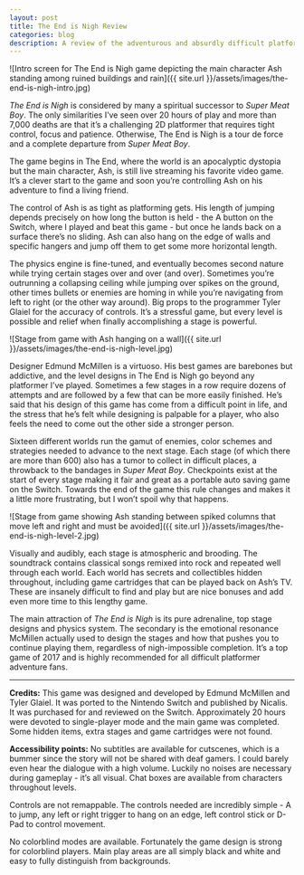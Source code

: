```yaml
---
layout: post
title: The End is Nigh Review
categories: blog
description: A review of the adventurous and absurdly difficult platformer game designed by Edmund McMillen and released in 2017.
---
```

![Intro screen for The End is Nigh game depicting the main character Ash standing among ruined buildings and rain]({{ site.url }}/assets/images/the-end-is-nigh-intro.jpg)

*The End is Nigh* is considered by many a spiritual successor to *Super Meat Boy*. The only similarities I’ve seen over 20 hours of play and more than 7,000 deaths are that it’s a challenging 2D platformer that requires tight control, focus and patience. Otherwise, The End is Nigh is a tour de force and a complete departure from *Super Meat Boy*.

The game begins in The End, where the world is an apocalyptic dystopia but the main character, Ash, is still live streaming his favorite video game. It’s a clever start to the game and soon you’re controlling Ash on his adventure to find a living friend.

The control of Ash is as tight as platforming gets. His length of jumping depends precisely on how long the button is held - the A button on the Switch, where I played and beat this game - but once he lands back on a surface there’s no sliding. Ash can also hang on the edge of walls and specific hangers and jump off them to get some more horizontal length.

The physics engine is fine-tuned, and eventually becomes second nature while trying certain stages over and over (and over). Sometimes you’re outrunning a collapsing ceiling while jumping over spikes on the ground, other times bullets or enemies are homing in while you’re navigating from left to right (or the other way around). Big props to the programmer Tyler Glaiel for the accuracy of controls. It’s a stressful game, but every level is possible and relief when finally accomplishing a stage is powerful.

![Stage from game with Ash hanging on a wall]({{ site.url }}/assets/images/the-end-is-nigh-level.jpg)

Designer Edmund McMillen is a virtuoso. His best games are barebones but addictive, and the level designs in The End is Nigh go beyond any platformer I’ve played. Sometimes a few stages in a row require dozens of attempts and are followed by a few that can be more easily finished. He’s said that his design of this game has come from a difficult point in life, and the stress that he’s felt while designing is palpable for a player, who also feels the need to come out the other side a stronger person.

Sixteen different worlds run the gamut of enemies, color schemes and strategies needed to advance to the next stage. Each stage (of which there are more than 600) also has a tumor to collect in difficult places, a throwback to the bandages in *Super Meat Boy*. Checkpoints exist at the start of every stage making it fair and great as a portable auto saving game on the Switch. Towards the end of the game this rule changes and makes it a little more frustrating, but I won’t spoil why that happens.

![Stage from game showing Ash standing between spiked columns that move left and right and must be avoided]({{ site.url }}/assets/images/the-end-is-nigh-level-2.jpg)

Visually and audibly, each stage is atmospheric and brooding. The soundtrack contains classical songs remixed into rock and repeated well through each world. Each world has secrets and collectibles hidden throughout, including game cartridges that can be played back on Ash’s TV. These are insanely difficult to find and play but are nice bonuses and add even more time to this lengthy game.

The main attraction of *The End is Nigh* is its pure adrenaline, top stage designs and physics system. The secondary is the emotional resonance McMillen actually used to design the stages and how that pushes you to continue playing them, regardless of nigh-impossible completion. It’s a top game of 2017 and is highly recommended for all difficult platformer adventure fans.

---

**Credits:** This game was designed and developed by Edmund McMillen and Tyler Glaiel. It was ported to the Nintendo Switch and published by Nicalis. It was purchased for and reviewed on the Switch. Approximately 20 hours were devoted to single-player mode and the main game was completed. Some hidden items, extra stages and game cartridges were not found.

**Accessibility points:** No subtitles are available for cutscenes, which is a bummer since the story will not be shared with deaf gamers. I could barely even hear the dialogue with a high volume. Luckily no noises are necessary during gameplay - it’s all visual. Chat boxes are available from characters throughout levels.

Controls are not remappable. The controls needed are incredibly simple - A to jump, any left or right trigger to hang on an edge, left control stick or D-Pad to control movement.

No colorblind modes are available. Fortunately the game design is strong for colorblind players. Main play areas are all simply black and white and easy to fully distinguish from backgrounds.
